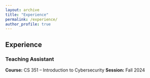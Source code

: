 ```yaml
---
layout: archive
title: "Experience"
permalink: /experience/
author_profile: true
---
```


## Experience

### Teaching Assistant

**Course:** CS 351 – Introduction to Cybersecurity
**Session:** Fall 2024

<!-- 
- Assisted with course planning, organization, and material preparation.
- Conducted discussion sections and provided support for students with course materials.
- Graded assignments, exams, and projects.
- Mentored students and provided academic guidance.

### Research Assistant

**Project:** [Project Title], [Institution/Organization Name]  
**Session:** [Month, Year] – [Month, Year]

- Conducted research on [brief description of research focus].
- Collected and analyzed data using [methods/software].
- Contributed to writing research papers and reports.

### Industry Internship

**Position:** [Job Title], [Company Name]  
**Session:** [Month, Year] – [Month, Year]

- Collaborated with a team of engineers/developers on [specific project or task].
- Developed [tools/technologies] to improve [aspect of project].
- Presented findings and solutions to senior management.
-->

